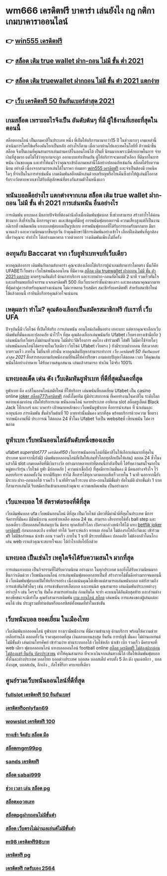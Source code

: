 # wm666 เครดิตฟรี บาคาร่า เล่นยังไง กฎ กติกาเกมบาคาราออนไลน์

## 👉 [win555 เครดิตฟรี](https://www.ufaeat.com/ufabet-master-login/)
## 👉 [สล็อต เติม true wallet ฝาก-ถอน ไม่มี ขั้น ต่ำ 2021](https://www.ufaeat.com/register/)
## 👉 [สล็อต เติม truewallet ฝากถอน ไม่มี ขั้น ต่ํา 2021 แตกง่าย](https://www.ufaeat.com/)
## 👉 [เว็บ เครดิตฟรี 50 ยืนยันเบอร์ล่าสุด 2021](https://www.ufaeat.com/ufabet-master-login/)

##  เกมสล็อต เพราะอะไรจึงเป็น อันดับต้นๆ  ที่มี ผู้ใช้งานที่เยอะที่สุดในตอนนี้

 สล็อตออนไลน์ เป็นเกมคาสิโนประเภท หนึ่ง ที่เปิดให้บริการมามากว่า15 ปี ในช่วงแรกๆ เกมเหล่านี้ดำเนินการโดยใช้เครื่องคันโยกเป็นหลัก อย่างไรก็ตาม เมื่อเวลาผ่านไปและเทคโนโลยีที่ ก้าวหน้าขึ้นสล็อต จึงเป็นเกมที่คุณสามารถเล่นผ่านคาสิโนออนไลน์ได้ เป็นที่ นิยมมากเพราะมีศักยภาพในการ จ่ายเงินที่สูงมาก แต่ไม่ใช่ว่าทุกเกมจะถูก ออกแบบเท่าเทียมกัน ผู้ให้บริการจะมอบตัวเลือก ที่ดีมากในการ พนัน เงินของคุณ และทำให้แน่ใจว่าคุณจะเข้าถึงเกมเหล่านี้ได้อย่างปลอดภัยเช่นกัน สล็อตได้รับความนิยม อย่างดี เนื่องจากสามารถเล่นได้ในราคา ย่อมเยา [win555 เครดิตฟรี](https://www.ufaeat.com/register/) และจำเป็นต้องมี เทคนิค ใดๆ ที่จำเป็นในการทำเช่นนั้น เกมเดิมพันสล็อตมักเล่นด้วยเหรียญหรือโทเค็นซึ่งทำให้ผู้เล่นมีโอกาส รับรางวัลหากพวกเขาได้รับสัญลักษณ์ที่ตรงกันสามตัวในหนึ่งแถว


##  พนันบอลดีอย่างไร แตกต่างจากเกม **สล็อต เติม true wallet ฝาก-ถอน ไม่มี ขั้น ต่ำ 2021** การเล่นพนัน อื่นอย่างไร

การเดิมพัน  แทงบอล มีหลายปัจจัยที่ต้องคำนึงถึงเมื่อเดิมพันฟุตบอล ซึ่งช่วยสามารถ สร้างกำไรได้ค่อนข้างมาก  สิ่งที่จำเป็น คือการดูราคา งและข้อมูลที่มีอยู่ การพนันฟุตบอลอาจมี ความเสี่ยงสูงแต่ก็เป็นงานอดิเรกที่ เพลิดเพลิน  แทงบอลฟุตบอลเป็นรูปแบบ การพนันฟุตบอลที่ได้รับการยอมรับมากมาย มีมานานแล้ว และความนิยมมากขึ้นทุกวัน ถ้าคุณศึกษาวิธีการเดิมพันอย่างเข้าใจ เลือกฝั่งเดิมพันที่ถูกต้อง เชื่อว่าคุณจะ ทำกำไร ได้อย่างมหาศาล รวยด้วยการ วางเดิมพันเพียงไม่กี่ครั้ง

## ลงทุนกับ Baccarat  จาก เว็บยูฟ่าเบทจบที่เว็บเดียว

หากคุณต้องการ เดิมพันกับเกมส์บาคาร่า คุณจะต้องเลือกใช้บริการผู้นำเกมส์บาคาร่าโดยตรง นั้นก็คือ UFABETเว็บตรง  เว็บไซต์พนันออนไลน ที่มีความ [สล็อต เติม truewallet ฝากถอน ไม่มี ขั้น ต่ํา 2021 แตกง่าย](https://www.ufaeat.com/ufabet-master-login/) มาตรฐานอันดับ1  ด้านการบริการ และระบบฝาก-ถอนอัตโนมัติ  2 นาที   รวดเร็วทันใจ และเตรียมพบกับกิจกรรม แจกเครดิตฟรี 500  กับเว็บบาคาร่าชั้นนำของเรา และของสมนาคุณมากมาย ที่คุ้มค่าคู่ควรสำหรับคุณอย่างแน่นอน ไม่ควรพลาด รีบสมัคร สมาชิกรับเครดิตฟรี สำหรับสมาชิกใหม่ ได้แล้วตอนนี้ เรายินดีบริการคุณด้วยใจแน่นอน


## เหตุผลว่า ทำไม? คุณต้องเลือกเป็นสมัครสมาชิกฟรี กับเราที่ เว็บ UFA

ปัจจุบันนี้มี เว็บไซค์ ที่เปิดให้บริก การเล่นพนัน  ออนไลน์เกิดขึ้นอย่าง เยอะแยะ แต่หากคุณจะเลือกเว็บเดิมพันที่มั่นคงและปลอดภัย น่าไว้ใจ  ที่สุด คุณต้องเลือกเล่นพนันกับ Ufabet เว็บตรงทางเข้ามือถือ  } เล่นพนันกับเว็บตรงไม่ผ่านเตัวแทน  ไม่มีประวัติเรื่องการ คดโกง   เข้าร่วมฟรี ได้ฟรี ไม่มีค่าใช้จ่ายใดๆ เล่นพนันออนไลน์ได้ครบจบในเว็บเดียว เว็บไซค์  Ufabet เว็บตรง  } ยังมีระบบฝากถอน ที่สะดวกสะบายรวดเร็ว ภายใน  ไม่กี่นาที  เท่านั้น หากคุณติดปัญหาสามารถทำการ *เว็บ เครดิตฟรี 50 ยืนยันเบอร์ล่าสุด 2021* สื่อสารสอบถามกับพนักงานที่ยินดีให้คำปรึกษา ถามตอบปัญหาได้ตลอด เวลา  ให้คุณเล่นพนันได้อย่างง่ายดาย ได้รับความสนุกสนาน  เล่นแล้วสามารถ ทำเงิน ได้จริง 100% 


## แทงบอลเด็ด เด่น ดัง เว็บเดิมพันยูฟ่าเบท ที่ดีที่สุดมั่นคงที่สุด

 ยูฟ่าเบท คือ คาสิโนออนไลน์สมัยใหม่ ที่ให้บริการ เล่นพนันที่ยอดเยี่ยม Ufabet เป็น casino online   [joker สล็อต777เครดิตฟรี](https://www.ufaeat.com/ทางเข้ายูฟ่าเบท-ufabet/) ก่อตั้งโดยทีม ผู้มีประสบการณ์ ที่เคยทำงานในคาสิโน ระดับโลก หลายแห่งมาก่อน เปิดให้บริการเกม พนันออนไลน์ หลายประเภท  อาทิเกม slot สล็อตรูเล็ตต์  Black Jack โป๊กเกอร์ และ บาคาร่า เป้าหมายหลักของ เว็บพนันยูฟ่าเบท  คือการนำเสนอ ที่ น่าเล่นและ ลงทุนน้อย  การเดิมพัน ขั้นต่ำเริ่มต้นที่ 10 บาทเท่านั้นมั่นคง มากที่สุด พร้อมบริการด้วยความ ซื่อตรง จากพนักงานที่มี ประการณ์ ได้ตลอด 24 ชั่วโมง Ufabet  จึงเป็น websiteที่ เซียนพนัน  ไม่ควรพลาด

## ยูฟ่าเบท เว็บพนันออนไลน์อันดับหนึ่งของเอเชีย

 ufabet  *superslot777 เครดิตฟรี50*  เว็บการพนันออนไลน์ที่มีคาสิโนให้เลือกเล่นมากที่สุดในประเทศ นอกจากนี้ยังมี} เดิมพันบอลออนไลน์ที่เปิดให้เล่นทั่วโลกทุกลีกเปิดให้เล่น} ตลอด 24 ชั่วโมง  แล้วก็มี slot เกมยอดฮิตที่มีเงินรางวัล อย่างมากหลายเท่าที่ตอนนี้กำลังเป็นที่ ได้รับความสนใจมากในหมู่ของวัยรุ่น เว็บไซต์  ยูฟ่า มีปลอดภัย | ความน่าเชื่อถือ} ที่สุดมีการเงินมั่นคง มี มีคนอย่างจริงใจ ไว้คอยบริการ  ตลอดทั้งวัน  หากมีปัญหา ทำได้  สื่อสารได้ทุกเวลาตอบกลับเร็วภายใน 1 นาที นอกจากนี้ยังมีระบบ ฝาก-ถอนออโต้ รวดเร็ว 1 นาทีที่รวดเร็วระบบ ฝาก-ถอนไม่มีขั้นต่ำ อัตโนมัติ ฝากขั้นต่ำ 1 บาท ก็สามารถเล่นได้ รีบสมัครกันเข้ามาเลยแล้วคุณจะ ความเพลิดเพลิน เป็นอย่างมาก



## เว็บแทงบอล  ให้ อัตราต่อรองที่ดีที่สุด  

 เว็บเดิมพันบอล  ufa  เว็บพนันออนไลน์ ดีที่สุด  เป็นเว็บไซต์ เดียวที่มีค่าน้ำดีที่สุดในประเทศ มีการ จัดการที่มั่นคง มีมีพนักงาน คอยช่วยเหลือ ตลอด 24 ชม.   สามารถ  เสี่ยงทายได้ทั้ง ball step และ บอลเดี่ยว เปิดบอลสดให้เล่นทุกวัน มีครบ ทุกคลับทั่วโลก เปิดราคาล่วงหน้าให้ได้ แทง [betflik joker เครดิตฟรี](https://www.ufaeat.com/credit-free-50/) ก่อนบอลเตะถึง  อาทิตย์  ทำได้ วิเคราะห์แล้ว ทายผล ก่อนได้ ไม่ต้องรอให้ถึงวันเตะ  เข้าร่วมฟรี  ไม่มีข้อกำหนด    นำเข้า  ถอน  รวดเร็ว ภายใน 1 นาที มีระบบที่มั่นคง ปลอดภัย ไม่ต้องกลัวโดนโกง เล่น web เราแล้วคุณจะสบายใจและ ได้กำไรกลับไปอีกด้วย

##  แทงบอล  เป็นเช่นไร เหตุใดจึงได้รับความสนใจ มากที่สุด

 การเล่นแทงบอล  เป็นกิจกรรมที่ได้รับความนิยม  อย่างมาก ในทุกประเทศ และยิ่งได้รับความนิยมมากขึ้นกว่าเดิมด้วย  เว็บพนันออนไลน์  การเล่นพนันฟุตบอลกลายเป็นที่ สร้างรายได้ชั้นดีอย่างมากจนตอนนี้มี  เว็บเดิมพันฟุตบอลเปิดให้บริการอย่าง เนื่องแน่นคุณไม่เพียงแต่สามารถเล่นพนันบอล แต่ยังรวมถึงการแข่งขันกีฬาอื่นๆ  เช่น การแข่งขันบาสเก็ตบอล และเทนนิส คุณสามารถ เล่นเดิมพันประเภทต่างๆ อย่างจุใจ เช่น ใครจะวิน ทีมใด สามารถทำแต้ม ก่อนทีมใด จะทำ คะแนนได้อันดับสุดท้าย และส่วนต่างของชัยชนะจะมีเท่าใด คุณยังสามารถเดิมพัน [เกม ออนไลน์ สล็อต](https://www.ufaeat.com/regis-ufabet-master-free/) เล่นพนัน การแสดงของผู้เล่นแต่ละคนได้ เช่น ประตูรวมที่ทำแต้มหรือแอสซิสต์ทั้งหมดที่ทำในแข่งขัน

## เว็บพนันบอล  ยอดเยี่ยม  ในเมืองไทย 

 เว็บเดิมพันบอลออนไลน์ ยูฟ่าเบท  ทางเรามีพนักงาน  ที่มีความชำนาญ ด้านบริการ พร้อมให้ความช่วยเหลือท่านได้  ตลอดทั้งวัน   ราคาสุดยอดที่สุด  เงินตอบแทนสุงสุด   ยืนยัน   การบัญชี  มั่นคง ไม่ผ่านเอเย่นต์  ไม่มีขั้นต่ำ   เล่นผ่านโทรศัพท์   เข้าร่วมง่าย  ผ่านระบบออโต้  เว็บไซ์หลัก  นำเข้า   เบิก  รวดเร็ว  มีครบจบที่ web  เดียว ฟุตบอลออนไลน์ แทงบอลออนไลน์ football online [สล็อต เครดิตฟรี ไม่ต้องฝากก่อน ไม่ต้องแชร์ ยืนยัน บัตรประชาชน](https://www.ufaeat.com/) ทำให้คุณสามารถ ที่จะหาเงินจากเส้นทางนี้ได้ เปิดให้เดิมพันฟุตบอล  ทั้งในละต่างประเทศ บอลไทย  บอลต่างประเทศ บอลสด บอลสเต็ป  ครบทั้ง 5 ลีก ดัง บุนเดสลีกา ,  บอลอังกฤษ,  บอลสเปน, ลีกเอิง , กัลโซซีรีอา  ครบจบที่เดียว

## ศูนย์รวมเว็บพนันออนไลน์ที่ดีที่สุด

### [fullslot เครดิตฟรี 50 ยืนยันเบอร์](https://atom.io/themes/ทางเข้า%20ufabet%20เว็บบริษัท%20ช่วง%20เวลา%20เล่น%20สล็อต%20pg%20008%20สล็อต%20สมัครฟรี%20ฟรีเครดิต%20100%)
### [เครดิตฟรีonlyfan69](https://atom.io/themes/ทางเข้า%20ufabet%20เว็บบริษัท%20666%20สล็อต%20เครดิตฟรี%20008%20สล็อต%20สมัครฟรี%20ฟรีเครดิต%20100%)
### [wowslot เครดิตฟรี 100](https://atom.io/themes/ทางเข้า%20ufabet%20เว็บบริษัท%20ทดลองเล่น%20สล็อต%20008%20สล็อต%20สมัครฟรี%20ฟรีเครดิต%20100%)
### [ทางเข้า จีคลับ สล็อต มือ](https://atom.io/themes/ทางเข้า%20ufabet%20เว็บบริษัท%20ซุปเปอร์%20สล็อต%20th%20008%20สล็อต%20สมัครฟรี%20ฟรีเครดิต%20100%)
### [สล็อตmgm99pg](https://atom.io/themes/ทางเข้า%20ufabet%20เว็บบริษัท%20roar66%20เครดิตฟรี%20008%20สล็อต%20สมัครฟรี%20ฟรีเครดิต%20100%)
### [sands เครดิตฟรี](https://atom.io/themes/ทางเข้า%20ufabet%20เว็บบริษัท%20สล็อต%20pg%20ฝากถอน%20ไม่มี%20ขั้นต่ำ%20แตกง่าย%20008%20สล็อต%20สมัครฟรี%20ฟรีเครดิต%20100%)
### [สล็อต sabai999](https://atom.io/themes/ทางเข้า%20ufabet%20เว็บบริษัท%20superslot%20เครดิตฟรี%2050%20แค่สมัคร%20008%20สล็อต%20สมัครฟรี%20ฟรีเครดิต%20100%)
### [ช่วง เวลา เล่น สล็อต pg](https://atom.io/themes/ทางเข้า%20ufabet%20เว็บบริษัท%20สล็อต%20เว็บ%20ตรง%20ไม่มี%20ขั้น%20ต่ำ%20008%20สล็อต%20สมัครฟรี%20ฟรีเครดิต%20100%)
### [สล็อตxoวอเลท](https://atom.io/themes/ทางเข้า%20ufabet%20เว็บบริษัท%20g1g2สล็อต%20008%20สล็อต%20สมัครฟรี%20ฟรีเครดิต%20100%)
### [สล็อตpgฝากถอนไม่มีขั้นต่ํา](https://atom.io/themes/ทางเข้า%20ufabet%20เว็บบริษัท%20สล็อต%20ฝากถอน%20true%20wallet%20เว็บตรง%20008%20สล็อต%20สมัครฟรี%20ฟรีเครดิต%20100%)
### [สล็อต เว็บตรงไม่ผ่านเอเย่นต์ไม่มีขั้นต่ํา](https://atom.io/themes/ทางเข้า%20ufabet%20เว็บบริษัท%20เครดิตฟรี%2050%20แค่สมัครล่าสุด2021%20ฟรี%20008%20สล็อต%20สมัครฟรี%20ฟรีเครดิต%20100%)
### [m98 เครดิตฟรี98บาท](https://atom.io/themes/ทางเข้า%20ufabet%20เว็บบริษัท%20wow%20slot666%20เครดิตฟรี%20100%20008%20สล็อต%20สมัครฟรี%20ฟรีเครดิต%20100%)
### [เครดิตฟรี pg](https://atom.io/themes/ทางเข้า%20ufabet%20เว็บบริษัท%20rich88%20เครดิตฟรี%20008%20สล็อต%20สมัครฟรี%20ฟรีเครดิต%20100%)
### [เครดิตฟรี กดรับเอง 2564](https://atom.io/themes/ทางเข้า%20ufabet%20เว็บบริษัท%20จาวิส%20สล็อต%20008%20สล็อต%20สมัครฟรี%20ฟรีเครดิต%20100%)